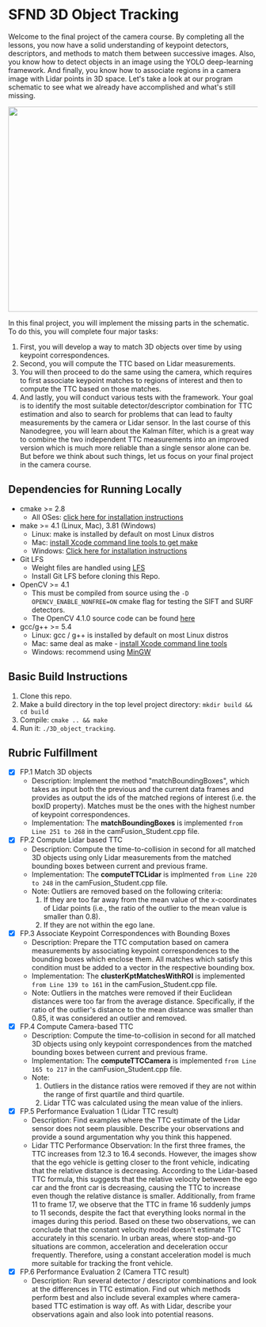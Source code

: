 # SFND 3D Object Tracking

Welcome to the final project of the camera course. By completing all the lessons, you now have a solid understanding of keypoint detectors, descriptors, and methods to match them between successive images. Also, you know how to detect objects in an image using the YOLO deep-learning framework. And finally, you know how to associate regions in a camera image with Lidar points in 3D space. Let's take a look at our program schematic to see what we already have accomplished and what's still missing.

<img src="images/course_code_structure.png" width="779" height="414" />

In this final project, you will implement the missing parts in the schematic. To do this, you will complete four major tasks: 
1. First, you will develop a way to match 3D objects over time by using keypoint correspondences. 
2. Second, you will compute the TTC based on Lidar measurements. 
3. You will then proceed to do the same using the camera, which requires to first associate keypoint matches to regions of interest and then to compute the TTC based on those matches. 
4. And lastly, you will conduct various tests with the framework. Your goal is to identify the most suitable detector/descriptor combination for TTC estimation and also to search for problems that can lead to faulty measurements by the camera or Lidar sensor. In the last course of this Nanodegree, you will learn about the Kalman filter, which is a great way to combine the two independent TTC measurements into an improved version which is much more reliable than a single sensor alone can be. But before we think about such things, let us focus on your final project in the camera course. 

## Dependencies for Running Locally
* cmake >= 2.8
  * All OSes: [click here for installation instructions](https://cmake.org/install/)
* make >= 4.1 (Linux, Mac), 3.81 (Windows)
  * Linux: make is installed by default on most Linux distros
  * Mac: [install Xcode command line tools to get make](https://developer.apple.com/xcode/features/)
  * Windows: [Click here for installation instructions](http://gnuwin32.sourceforge.net/packages/make.htm)
* Git LFS
  * Weight files are handled using [LFS](https://git-lfs.github.com/)
  * Install Git LFS before cloning this Repo.
* OpenCV >= 4.1
  * This must be compiled from source using the `-D OPENCV_ENABLE_NONFREE=ON` cmake flag for testing the SIFT and SURF detectors.
  * The OpenCV 4.1.0 source code can be found [here](https://github.com/opencv/opencv/tree/4.1.0)
* gcc/g++ >= 5.4
  * Linux: gcc / g++ is installed by default on most Linux distros
  * Mac: same deal as make - [install Xcode command line tools](https://developer.apple.com/xcode/features/)
  * Windows: recommend using [MinGW](http://www.mingw.org/)

## Basic Build Instructions

1. Clone this repo.
2. Make a build directory in the top level project directory: `mkdir build && cd build`
3. Compile: `cmake .. && make`
4. Run it: `./3D_object_tracking`.

## Rubric Fulfillment
- [x] FP.1 Match 3D objects
  * Description: Implement the method "matchBoundingBoxes", which takes as input both the previous and the current data frames and provides as output the ids of the matched regions of interest (i.e. the boxID property). Matches must be the ones with the highest number of keypoint correspondences.
  * Implementation: The **matchBoundingBoxes** is implemented `from Line 251 to 268` in the camFusion_Student.cpp file.
- [x] FP.2 Compute Lidar based TTC
  * Description: Compute the time-to-collision in second for all matched 3D objects using only Lidar measurements from the matched bounding boxes between current and previous frame.
  * Implementation: The **computeTTCLidar** is implmented `from Line 220 to 248` in the camFusion_Student.cpp file.
  * Note: Outliers are removed based on the following criteria:
    1. If they are too far away from the mean value of the x-coordinates of Lidar points (i.e., the ratio of the outlier to the mean value is smaller than 0.8).
    2. If they are not within the ego lane.
- [x] FP.3 Associate Keypoint Correspondences with Bounding Boxes
  * Description: Prepare the TTC computation based on camera measurements by associating keypoint correspondences to the bounding boxes which enclose them. All matches which satisfy this condition must be added to a vector in the respective bounding box.
  * Implementation: The **clusterKptMatchesWithROI** is implemented `from Line 139 to 161` in the camFusion_Student.cpp file.
  * Note: Outliers in the matches were removed if their Euclidean distances were too far from the average distance. Specifically, if the ratio of the outlier's distance to the mean distance was smaller than 0.85, it was considered an outlier and removed.
- [x] FP.4 Compute Camera-based TTC
  * Description: Compute the time-to-collision in second for all matched 3D objects using only keypoint correspondences from the matched bounding boxes between current and previous frame.
  * Implementation: The **computeTTCCamera** is implemented `from Line 165 to 217` in the camFusion_Student.cpp file.
  * Note:  
    1. Outliers in the distance ratios were removed if they are not within the range of first quartile and third quartile.
    2. Lidar TTC was calculated using the mean value of the inliers.
- [x] FP.5 Performance Evaluation 1 (Lidar TTC result)
  * Description: Find examples where the TTC estimate of the Lidar sensor does not seem plausible. Describe your observations and provide a sound argumentation why you think this happened.
  * Lidar TTC Performance Observation:
    In the first three frames, the TTC increases from 12.3 to 16.4 seconds. However, the images show that the ego vehicle is getting closer to the front vehicle, indicating that the relative distance is decreasing. According to the Lidar-based TTC formula, this suggests that the relative velocity between the ego car and the front car is decreasing, causing the TTC to increase even though the relative distance is smaller.
    Additionally, from frame 11 to frame 17, we observe that the TTC in frame 16 suddenly jumps to 11 seconds, despite the fact that everything looks normal in the images during this period.
    Based on these two observations, we can conclude that the constant velocity model doesn't estimate TTC accurately in this scenario. In urban areas, where stop-and-go situations are common, acceleration and deceleration occur frequently. Therefore, using a constant acceleration model is much more suitable for tracking the front vehicle.
- [x] FP.6 Performance Evaluation 2 (Camera TTC result)
  * Description: Run several detector / descriptor combinations and look at the differences in TTC estimation. Find out which methods perform best and also include several examples where camera-based TTC estimation is way off. As with Lidar, describe your observations again and also look into potential reasons.
